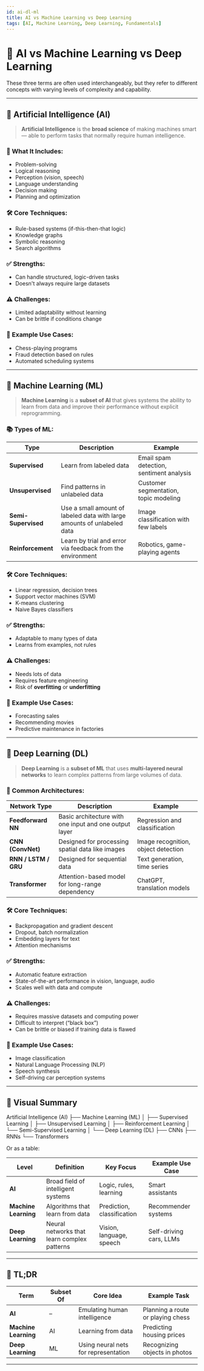 ```yaml
---
id: ai-dl-ml
title: AI vs Machine Learning vs Deep Learning
tags: [AI, Machine Learning, Deep Learning, Fundamentals]
---
```


# 🤖 AI vs Machine Learning vs Deep Learning

These three terms are often used interchangeably, but they refer to different concepts with varying levels of complexity and capability.

---

## 🧠 Artificial Intelligence (AI)

> **Artificial Intelligence** is the **broad science** of making machines smart — able to perform tasks that normally require human intelligence.

### 🧩 What It Includes:
- Problem-solving
- Logical reasoning
- Perception (vision, speech)
- Language understanding
- Decision making
- Planning and optimization

### 🛠️ Core Techniques:
- Rule-based systems (if-this-then-that logic)
- Knowledge graphs
- Symbolic reasoning
- Search algorithms

### ✅ Strengths:
- Can handle structured, logic-driven tasks
- Doesn't always require large datasets

### ⚠️ Challenges:
- Limited adaptability without learning
- Can be brittle if conditions change

### 🧪 Example Use Cases:
- Chess-playing programs
- Fraud detection based on rules
- Automated scheduling systems

---

## 🤖 Machine Learning (ML)

> **Machine Learning** is a **subset of AI** that gives systems the ability to learn from data and improve their performance without explicit reprogramming.

### 📚 Types of ML:
| Type              | Description                                                               | Example                                |
|-------------------|---------------------------------------------------------------------------|----------------------------------------|
| **Supervised**     | Learn from labeled data                                                   | Email spam detection, sentiment analysis |
| **Unsupervised**   | Find patterns in unlabeled data                                           | Customer segmentation, topic modeling  |
| **Semi-Supervised**| Use a small amount of labeled data with large amounts of unlabeled data  | Image classification with few labels   |
| **Reinforcement**  | Learn by trial and error via feedback from the environment               | Robotics, game-playing agents          |

### 🛠️ Core Techniques:
- Linear regression, decision trees
- Support vector machines (SVM)
- K-means clustering
- Naive Bayes classifiers

### ✅ Strengths:
- Adaptable to many types of data
- Learns from examples, not rules

### ⚠️ Challenges:
- Needs lots of data
- Requires feature engineering
- Risk of **overfitting** or **underfitting**

### 🧪 Example Use Cases:
- Forecasting sales
- Recommending movies
- Predictive maintenance in factories

---

## 🧬 Deep Learning (DL)

> **Deep Learning** is a **subset of ML** that uses **multi-layered neural networks** to learn complex patterns from large volumes of data.

### 📐 Common Architectures:
| Network Type        | Description                                        | Example                          |
|---------------------|----------------------------------------------------|----------------------------------|
| **Feedforward NN**   | Basic architecture with one input and one output layer | Regression and classification   |
| **CNN (ConvNet)**    | Designed for processing spatial data like images   | Image recognition, object detection |
| **RNN / LSTM / GRU** | Designed for sequential data                      | Text generation, time series     |
| **Transformer**      | Attention-based model for long-range dependency   | ChatGPT, translation models      |

### 🛠️ Core Techniques:
- Backpropagation and gradient descent
- Dropout, batch normalization
- Embedding layers for text
- Attention mechanisms

### ✅ Strengths:
- Automatic feature extraction
- State-of-the-art performance in vision, language, audio
- Scales well with data and compute

### ⚠️ Challenges:
- Requires massive datasets and computing power
- Difficult to interpret (“black box”)
- Can be brittle or biased if training data is flawed

### 🧪 Example Use Cases:
- Image classification
- Natural Language Processing (NLP)
- Speech synthesis
- Self-driving car perception systems

---

## 🧭 Visual Summary

Artificial Intelligence (AI) ├── Machine Learning (ML) │ ├── Supervised Learning │ ├── Unsupervised Learning │ ├── Reinforcement Learning │ └── Semi-Supervised Learning │ └── Deep Learning (DL) ├── CNNs ├── RNNs └── Transformers


Or as a table:

| Level               | Definition                                 | Key Focus                     | Example Use Case              |
|---------------------|---------------------------------------------|-------------------------------|-------------------------------|
| **AI**              | Broad field of intelligent systems          | Logic, rules, learning        | Smart assistants              |
| **Machine Learning**| Algorithms that learn from data             | Prediction, classification    | Recommender systems           |
| **Deep Learning**   | Neural networks that learn complex patterns | Vision, language, speech      | Self-driving cars, LLMs       |

---

## 📝 TL;DR

| Term               | Subset Of | Core Idea                            | Example Task                      |
|--------------------|-----------|--------------------------------------|-----------------------------------|
| **AI**              | –         | Emulating human intelligence         | Planning a route or playing chess |
| **Machine Learning**| AI        | Learning from data                   | Predicting housing prices         |
| **Deep Learning**   | ML        | Using neural nets for representation | Recognizing objects in photos     |

---